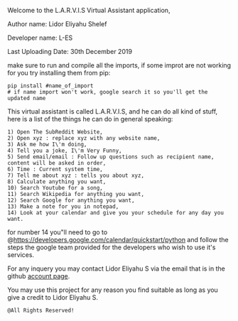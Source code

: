 Welcome to the L.A.R.V.I.S Virtual Assistant application, 

Author name: Lidor Eliyahu Shelef

Developer name: L-ES

Last Uploading Date: 30th December 2019

make sure to run and compile all the imports, if some improt are not working for you try installing them from pip:
    
    pip install #name_of_import
    # if name import won't work, google search it so you'll get the updated name



This virtual assistant is called L.A.R.V.I.S, and he can do all kind of stuff, here is a list of the things he can 
do in general speaking:

    1) Open The SubReddit Website,
    2) Open xyz : replace xyz with any website name,
    3) Ask me how I\'m doing,
    4) Tell you a joke, I\'m Very Funny,
    5) Send email/email : Follow up questions such as recipient name, content will be asked in order,
    6) Time : Current system time,
    7) Tell me about xyz : tells you about xyz,
    8) Calculate anything you want,
    10) Search Youtube for a song,
    11) Search Wikipedia for anything you want,
    12) Search Google for anything you want,
    13) Make a note for you in notepad,
    14) Look at your calendar and give you your schedule for any day you want.

for number 14 you"ll need to go to @https://developers.google.com/calendar/quickstart/python and follow the steps the
google team provided for the developers who wish to use it's services.


For any inquery you may contact Lidor Eliyahu S via the email that is in the github [account page][1].


You may use this project for any reason you find suitable as long as you give a credit to Lidor Eliyahu S.




    @All Rights Reserved!




[1]: https://github.com/LidorPrototype

